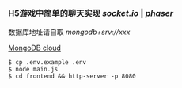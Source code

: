 ### H5游戏中简单的聊天实现 *[socket.io](https://socket.io/)* |  *[phaser](https://github.com/photonstorm/phaser)*
数据库地址请自取 *mongodb+srv://xxx*

[MongoDB cloud](https://www.mongodb.com/atlas/database)

```
$ cp .env.example .env
$ node main.js
$ cd frontend && http-server -p 8080
```
